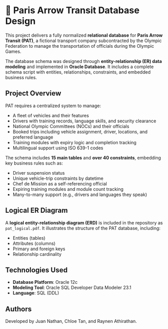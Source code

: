 # 🚌 Paris Arrow Transit Database Design

This project delivers a fully normalized **relational database** for **Paris Arrow Transit (PAT)**, a fictional transport company subcontracted by the Olympic Federation to manage the transportation of officials during the Olympic Games.

The database schema was designed through **entity-relationship (ER) data modeling** and implemented in **Oracle Database**. It includes a complete schema script with entities, relationships, constraints, and embedded business rules.

## Project Overview

PAT requires a centralized system to manage:

- A fleet of vehicles and their features
- Drivers with training records, language skills, and security clearance
- National Olympic Committees (NOCs) and their officials
- Booked trips including vehicle assignment, driver, locations, and preferred language
- Training modules with expiry logic and completion tracking
- Multilingual support using ISO 639-1 codes

The schema includes **15 main tables** and **over 40 constraints**, embedding key business rules such as:

- Driver suspension status
- Unique vehicle-trip constraints by datetime
- Chef de Mission as a self-referencing official
- Expiring training modules and module count tracking
- Many-to-many support (e.g., drivers and languages they speak)

## Logical ER Diagram

A **logical entity-relationship diagram (ERD)** is included in the repository as `pat_logical.pdf`. It illustrates the structure of the PAT database, including:

- Entities (tables)
- Attributes (columns)
- Primary and foreign keys
- Relationship cardinality

## Technologies Used

- **Database Platform**: Oracle 12c
- **Modeling Tool**: Oracle SQL Developer Data Modeler 23.1
- **Language**: SQL (DDL)

## Authors

Developed by Juan Nathan, Chloe Tan, and Raynen Athirathan.














